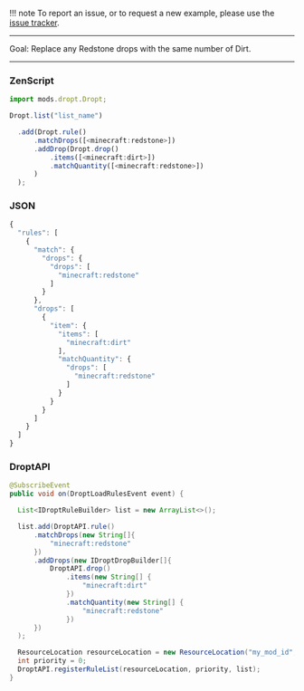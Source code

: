 
!!! note
    To report an issue, or to request a new example, please use the [issue tracker](https://github.com/codetaylor/dropt/issues).

---

Goal: Replace any Redstone drops with the same number of Dirt.

---

### ZenScript

```js
import mods.dropt.Dropt;

Dropt.list("list_name")

  .add(Dropt.rule()
      .matchDrops([<minecraft:redstone>])
      .addDrop(Dropt.drop()
          .items([<minecraft:dirt>])
          .matchQuantity([<minecraft:redstone>])
      )
  );
```

### JSON

```js
{
  "rules": [
    {
      "match": {
        "drops": {
          "drops": [
            "minecraft:redstone"
          ]
        }
      },
      "drops": [
        {
          "item": {
            "items": [
              "minecraft:dirt"
            ],
            "matchQuantity": {
              "drops": [
                "minecraft:redstone"
              ]
            }
          }
        }
      ]
    }
  ]
}
```

### DroptAPI

```java
@SubscribeEvent
public void on(DroptLoadRulesEvent event) {

  List<IDroptRuleBuilder> list = new ArrayList<>();

  list.add(DroptAPI.rule()
      .matchDrops(new String[]{
          "minecraft:redstone"
      })
      .addDrops(new IDroptDropBuilder[]{
          DroptAPI.drop()
              .items(new String[] {
                  "minecraft:dirt"
              })
              .matchQuantity(new String[] {
                  "minecraft:redstone"
              })
      })
  );

  ResourceLocation resourceLocation = new ResourceLocation("my_mod_id", "rule_list_name");
  int priority = 0;
  DroptAPI.registerRuleList(resourceLocation, priority, list);
}
```